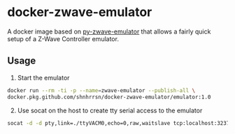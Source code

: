 # docker-zwave-emulator

A docker image based on [py-zwave-emulator](https://github.com/Nico0084/py-zwave-emulator) that allows a fairly quick setup of a Z-Wave Controller emulator.

## Usage

1. Start the emulator

```bash
docker run --rm -ti -p --name=zwave-emulator --publish-all \
docker.pkg.github.com/shnhrrsn/docker-zwave-emulator/emulator:1.0
```

2. Use socat on the host to create tty serial access to the emulator

```bash
socat -d -d pty,link=./ttyVACM0,echo=0,raw,waitslave tcp:localhost:32375
```
